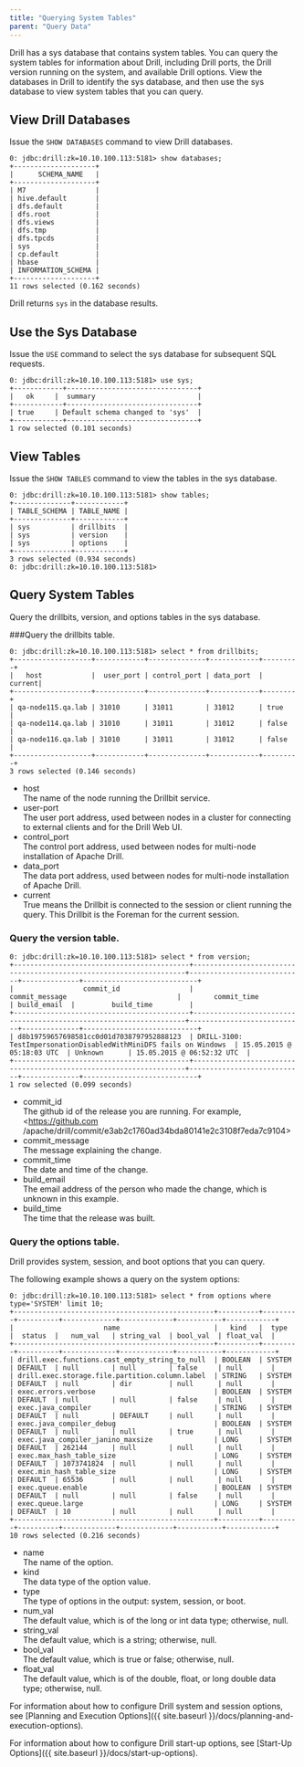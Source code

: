 ```yaml
---
title: "Querying System Tables"
parent: "Query Data"
---
```

Drill has a sys database that contains system tables. You can query the system
tables for information about Drill, including Drill ports, the Drill version
running on the system, and available Drill options. View the databases in
Drill to identify the sys database, and then use the sys database to view
system tables that you can query.

## View Drill Databases

Issue the `SHOW DATABASES` command to view Drill databases.

    0: jdbc:drill:zk=10.10.100.113:5181> show databases;
    +--------------------+
    |      SCHEMA_NAME   |
    +--------------------+
    | M7                 |
    | hive.default       |
    | dfs.default        |
    | dfs.root           |
    | dfs.views          |
    | dfs.tmp            |
    | dfs.tpcds          |
    | sys                |
    | cp.default         |
    | hbase              |
    | INFORMATION_SCHEMA |
    +--------------------+
    11 rows selected (0.162 seconds)

Drill returns `sys` in the database results.

## Use the Sys Database

Issue the `USE` command to select the sys database for subsequent SQL
requests.

    0: jdbc:drill:zk=10.10.100.113:5181> use sys;
    +------------+--------------------------------+
    |   ok     |  summary                         |
    +------------+--------------------------------+
    | true     | Default schema changed to 'sys'  |
    +------------+--------------------------------+
    1 row selected (0.101 seconds)

## View Tables

Issue the `SHOW TABLES` command to view the tables in the sys database.

    0: jdbc:drill:zk=10.10.100.113:5181> show tables;
    +--------------+------------+
    | TABLE_SCHEMA | TABLE_NAME |
    +--------------+------------+
    | sys          | drillbits  |
    | sys          | version    |
    | sys          | options    |
    +--------------+------------+
    3 rows selected (0.934 seconds)
    0: jdbc:drill:zk=10.10.100.113:5181>

## Query System Tables

Query the drillbits, version, and options tables in the sys database.

###Query the drillbits table.

    0: jdbc:drill:zk=10.10.100.113:5181> select * from drillbits;
    +-------------------+------------+--------------+------------+---------+
    |   host            |  user_port | control_port | data_port  |  current|
    +-------------------+------------+--------------+------------+--------+
    | qa-node115.qa.lab | 31010      | 31011        | 31012      | true    |
    | qa-node114.qa.lab | 31010      | 31011        | 31012      | false   |
    | qa-node116.qa.lab | 31010      | 31011        | 31012      | false   |
    +-------------------+------------+--------------+------------+---------+
    3 rows selected (0.146 seconds)

  * host   
The name of the node running the Drillbit service.
  * user-port  
The user port address, used between nodes in a cluster for connecting to
external clients and for the Drill Web UI.  
  * control_port  
The control port address, used between nodes for multi-node installation of
Apache Drill.
  * data_port  
The data port address, used between nodes for multi-node installation of
Apache Drill.
  * current  
True means the Drillbit is connected to the session or client running the
query. This Drillbit is the Foreman for the current session.  

### Query the version table.

    0: jdbc:drill:zk=10.10.100.113:5181> select * from version;
    +-------------------------------------------+--------------------------------------------------------------------+----------------------------+--------------+----------------------------+
    |                 commit_id                 |                           commit_message                           |        commit_time         | build_email  |         build_time         |
    +-------------------------------------------+--------------------------------------------------------------------+----------------------------+--------------+----------------------------+
    | d8b19759657698581cc0d01d7038797952888123  | DRILL-3100: TestImpersonationDisabledWithMiniDFS fails on Windows  | 15.05.2015 @ 05:18:03 UTC  | Unknown      | 15.05.2015 @ 06:52:32 UTC  |
    +-------------------------------------------+--------------------------------------------------------------------+----------------------------+--------------+----------------------------+
    1 row selected (0.099 seconds)
  * commit_id  
The github id of the release you are running. For example, <https://github.com
/apache/drill/commit/e3ab2c1760ad34bda80141e2c3108f7eda7c9104>
  * commit_message  
The message explaining the change.
  * commit_time  
The date and time of the change.
  * build_email  
The email address of the person who made the change, which is unknown in this
example.
  * build_time  
The time that the release was built.

### Query the options table.

Drill provides system, session, and boot options that you can query.

The following example shows a query on the system options:

    0: jdbc:drill:zk=10.10.100.113:5181> select * from options where type='SYSTEM' limit 10;
    +-------------------------------------------------+----------+---------+----------+-------------+-------------+-----------+------------+
    |                      name                       |   kind   |  type   |  status  |   num_val   | string_val  | bool_val  | float_val  |
    +-------------------------------------------------+----------+---------+----------+-------------+-------------+-----------+------------+
    | drill.exec.functions.cast_empty_string_to_null  | BOOLEAN  | SYSTEM  | DEFAULT  | null        | null        | false     | null       |
    | drill.exec.storage.file.partition.column.label  | STRING   | SYSTEM  | DEFAULT  | null        | dir         | null      | null       |
    | exec.errors.verbose                             | BOOLEAN  | SYSTEM  | DEFAULT  | null        | null        | false     | null       |
    | exec.java_compiler                              | STRING   | SYSTEM  | DEFAULT  | null        | DEFAULT     | null      | null       |
    | exec.java_compiler_debug                        | BOOLEAN  | SYSTEM  | DEFAULT  | null        | null        | true      | null       |
    | exec.java_compiler_janino_maxsize               | LONG     | SYSTEM  | DEFAULT  | 262144      | null        | null      | null       |
    | exec.max_hash_table_size                        | LONG     | SYSTEM  | DEFAULT  | 1073741824  | null        | null      | null       |
    | exec.min_hash_table_size                        | LONG     | SYSTEM  | DEFAULT  | 65536       | null        | null      | null       |
    | exec.queue.enable                               | BOOLEAN  | SYSTEM  | DEFAULT  | null        | null        | false     | null       |
    | exec.queue.large                                | LONG     | SYSTEM  | DEFAULT  | 10          | null        | null      | null       |
    +-------------------------------------------------+----------+---------+----------+-------------+-------------+-----------+------------+
    10 rows selected (0.216 seconds)

  * name  
The name of the option.
  * kind  
The data type of the option value.
  * type  
The type of options in the output: system, session, or boot.
  * num_val  
The default value, which is of the long or int data type; otherwise, null.
  * string_val  
The default value, which is a string; otherwise, null.
  * bool_val  
The default value, which is true or false; otherwise, null.
  * float_val  
The default value, which is of the double, float, or long double data type;
otherwise, null.

For information about how to configure Drill system and session options, see [Planning and Execution Options]({{ site.baseurl }}/docs/planning-and-execution-options).

For information about how to configure Drill start-up options, see [Start-Up Options]({{ site.baseurl }}/docs/start-up-options).

